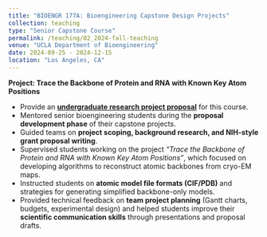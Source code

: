 ```yaml
---
title: "BIOENGR 177A: Bioengineering Capstone Design Projects"
collection: teaching
type: "Senior Capstone Course"
permalink: /teaching/02_2024-fall-teaching
venue: "UCLA Department of Bioengineering"
date: 2024-09-25 - 2024-12-15
location: "Los Angeles, CA"
---
```


**Project: Trace the Backbone of Protein and RNA with Known Key Atom Positions**

- Provide an **[undergraduate research project proposal](/files/Project_2024-2025.pdf)** for this course.
- Mentored senior bioengineering students during the **proposal development phase** of their capstone projects.  
- Guided teams on **project scoping, background research, and NIH-style grant proposal writing**.  
- Supervised students working on the project *“Trace the Backbone of Protein and RNA with Known Key Atom Positions”*, which focused on developing algorithms to reconstruct atomic backbones from cryo-EM maps.  
- Instructed students on **atomic model file formats (CIF/PDB)** and strategies for generating simplified backbone-only models.  
- Provided technical feedback on **team project planning** (Gantt charts, budgets, experimental design) and helped students improve their **scientific communication skills** through presentations and proposal drafts.  


